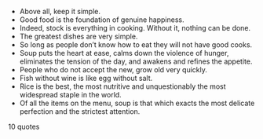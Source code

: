  - Above all, keep it simple.
 - Good food is the foundation of genuine happiness.
 - Indeed, stock is everything in cooking. Without it, nothing can be done.
 - The greatest dishes are very simple.
 - So long as people don’t know how to eat they will not have good cooks.
 - Soup puts the heart at ease, calms down the violence of hunger, eliminates the tension of the day, and awakens and refines the appetite.
 - People who do not accept the new, grow old very quickly.
 - Fish without wine is like egg without salt.
 - Rice is the best, the most nutritive and unquestionably the most widespread staple in the world.
 - Of all the items on the menu, soup is that which exacts the most delicate perfection and the strictest attention.

10 quotes